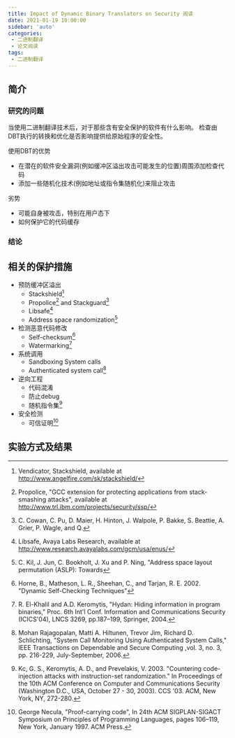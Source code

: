 ```yaml
---
title: Impact of Dynamic Binary Translators on Security 阅读
date: 2021-01-19 10:00:00
sidebar: 'auto'
categories:
 - 二进制翻译
 - 论文阅读
tags:
 - 二进制翻译
---
```


## 简介

### 研究的问题

当使用二进制翻译技术后，对于那些含有安全保护的软件有什么影响。
检查由DBT执行的转换和优化是否影响提供给原始程序的安全性。

使用DBT的优势

- 在潜在的软件安全漏洞(例如缓冲区溢出攻击可能发生的位置)周围添加检查代码
- 添加一些随机化技术(例如地址或指令集随机化)来阻止攻击

劣势

- 可能自身被攻击，特别在用户态下
- 如何保护它的代码缓存

### 结论

## 相关的保护措施

- 预防缓冲区溢出
  - Stackshield[^1]
  - Propolice[^2] and Stackguard[^3]
  - Libsafe[^4]
  - Address space randomization[^5]
- 检测恶意代码修改
  - Self-checksum[^6]
  - Watermarking[^7]
- 系统调用
  - Sandboxing System calls
  - Authenticated system call[^8]
- 逆向工程
  - 代码混淆
  - 防止debug
  - 随机指令集[^9]
- 安全检测
  - 可信证明[^10]

[^1]: Vendicator, Stackshield, available at http://www.angelfire.com/sk/stackshield/
[^2]: Propolice, "GCC extension for protecting applications from stack-smashing attacks", available at http://www.trl.ibm.com/projects/security/ssp/
[^3]: C. Cowan, C. Pu, D. Maier, H. Hinton, J. Walpole, P. Bakke, S. Beattie, A. Grier, P. Wagle, and Q.
[^4]: Libsafe, Avaya Labs Research, available at http://www.research.avayalabs.com/gcm/usa/enus/
[^5]: C. Kil, J. Jun, C. Bookholt, J. Xu and P. Ning, "Address space layout permutation (ASLP): Towards
[^6]: Horne, B., Matheson, L. R., Sheehan, C., and Tarjan, R. E. 2002. "Dynamic Self-Checking Techniques"
[^7]: R. El-Khalil and A.D. Keromytis, "Hydan: Hiding information in program binaries," Proc. 6th Int'l Conf. Information and Communications Security (ICICS'04), LNCS 3269, pp.187–199, Springer, 2004.
[^8]: Mohan Rajagopalan, Matti A. Hiltunen, Trevor Jim, Richard D. Schlichting, "System Call Monitoring Using Authenticated System Calls," IEEE Transactions on Dependable and Secure Computing ,vol. 3, no. 3, pp. 216-229, July-September, 2006.
[^9]: Kc, G. S., Keromytis, A. D., and Prevelakis, V. 2003. "Countering code-injection attacks with instruction-set randomization." In Proceedings of the 10th ACM Conference on Computer and Communications Security (Washington D.C., USA, October 27 - 30, 2003). CCS '03. ACM, New York, NY, 272-280.
[^10]: George Necula, "Proof-carrying code", In 24th ACM SIGPLAN-SIGACT Symposium on Principles of Programming Languages, pages 106–119, New York, January 1997. ACM Press.

## 实验方式及结果
